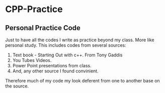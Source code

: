 # CPP-Practice
## Personal Practice Code

Just to have all the codes I write as practice beyond my class. More like personal study. 
This includes codes from several sources:

1. Text book - Starting Out with c++. From Tony Gaddis
2. You Tubes Videos.
3. Power Point presentations from class. 
4. And, any other source I found convinient. 

Therefore much of my code my look deferent from one to another base on the source. 
